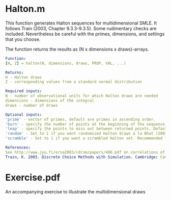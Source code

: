 # Halton.m
This function generates Halton sequences for multidimensional SMLE. It follows Train (2003, Chapter 9.3.3-9.3.5).
Some rudimentary checks are included. Nevertheless be careful with the primes, dimensions, and settings that you choose.

The function returns the results as (N x dimensions x draws)-arrays.

```yaml
Function:
[H, Z] = halton(N, dimensions, draws, PROP, VAL, ...)

Returns:
H - Halton draws
Z - corresponding values from a standard normal distribution

Required inputs:
N - number of observational units for which Halton draws are needed 
dimensions - dimensions of the integral
draws - number of draws

Optional inputs:
'prime' - vector of primes, default are primes in ascending order.
'burn' - specify the number of points at the beginning of the sequence to be dropped/burnt. Default are 50 (the first point, zero, will always be dropped).
'leap' - specify the points to miss out between returned points. Default is no leap.
'random' - Set to 1 if you want randomized Halton draws a la Bhat (2003). It is recommended to set a SEED before running halton.m with the 'random' option.
'scramble' - Set to 1 if you want a scrambled Halton set. Recommended for high-dimensional sets. (For details see http://mathworks.com/help/stats/qrandset.scramble.html)

References:
See http://www.jyu.fi/ersa2003/cdrom/papers/406.pdf on correlations of Halton sequences for larger primes.
Train, K. 2003. Discrete Choice Methods with Simulation. Cambridge: Cambridge University Press.
```

# Exercise.pdf
An accompanying exercise to illustrate the multidimensional draws
